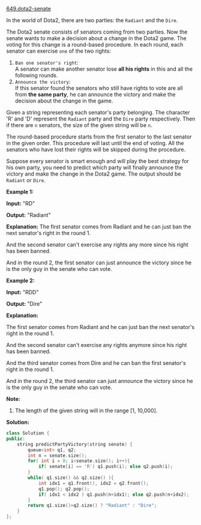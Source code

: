 [649.dota2-senate](https://leetcode.com/problems/dota2-senate/)  

In the world of Dota2, there are two parties: the `Radiant` and the `Dire`.

The Dota2 senate consists of senators coming from two parties. Now the senate wants to make a decision about a change in the Dota2 game. The voting for this change is a round-based procedure. In each round, each senator can exercise `one` of the two rights:

1.  `Ban one senator's right`:  
    A senator can make another senator lose **all his rights** in this and all the following rounds.
2.  `Announce the victory`:  
    If this senator found the senators who still have rights to vote are all from **the same party**, he can announce the victory and make the decision about the change in the game.

Given a string representing each senator's party belonging. The character 'R' and 'D' represent the `Radiant` party and the `Dire` party respectively. Then if there are `n` senators, the size of the given string will be `n`.

The round-based procedure starts from the first senator to the last senator in the given order. This procedure will last until the end of voting. All the senators who have lost their rights will be skipped during the procedure.

Suppose every senator is smart enough and will play the best strategy for his own party, you need to predict which party will finally announce the victory and make the change in the Dota2 game. The output should be `Radiant` or `Dire`.

**Example 1:**

  
**Input:** "RD"
  
**Output:** "Radiant"
  
**Explanation:** The first senator comes from Radiant and he can just ban the next senator's right in the round 1. 
  
And the second senator can't exercise any rights any more since his right has been banned. 
  
And in the round 2, the first senator can just announce the victory since he is the only guy in the senate who can vote.
  

**Example 2:**

  
**Input:** "RDD"
  
**Output:** "Dire"
  
**Explanation:** 
  
The first senator comes from Radiant and he can just ban the next senator's right in the round 1. 
  
And the second senator can't exercise any rights anymore since his right has been banned. 
  
And the third senator comes from Dire and he can ban the first senator's right in the round 1. 
  
And in the round 2, the third senator can just announce the victory since he is the only guy in the senate who can vote.
  

**Note:**

1.  The length of the given string will in the range \[1, 10,000\].  



**Solution:**  

```cpp
class Solution {
public:
    string predictPartyVictory(string senate) {
        queue<int> q1, q2;
        int n = senate.size();
        for( int i = 0; i<senate.size(); i++){
            if( senate[i] == 'R') q1.push(i); else q2.push(i);
        }
        while( q1.size() && q2.size() ){
            int idx1 = q1.front(), idx2 = q2.front();
            q1.pop(); q2.pop();
            if( idx1 < idx2 ) q1.push(n+idx1); else q2.push(n+idx2);
        }
        return q1.size()>q2.size() ? "Radiant" : "Dire";
    }
};
```
      